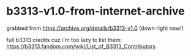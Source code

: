 # b3313-v1.0-from-internet-archive
grabbed from https://archive.org/details/b3313-v1.0 (down right now!)

full b3313 credits cuz i'm too lazy to list them: https://b3313.fandom.com/wiki/List_of_B3313_Contributors
